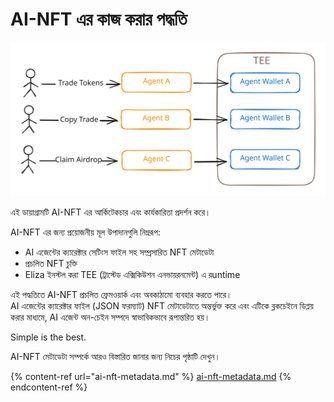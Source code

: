 # AI-NFT এর কাজ করার পদ্ধতি

<img src=".gitbook/assets/file.excalidraw.svg" alt="" class="gitbook-drawing">

এই ডায়াগ্রামটি AI-NFT এর আর্কিটেকচার এবং কার্যকারিতা প্রদর্শন করে।&#x20;

AI-NFT এর জন্য প্রয়োজনীয় মূল উপাদানগুলি নিম্নরূপ:

* AI এজেন্টের ক্যারেক্টার সেটিংস ফাইল সহ সম্প্রসারিত NFT মেটাডেটা
* প্রচলিত NFT চুক্তি
* Eliza ইনস্টল করা TEE (ট্রাস্টেড এক্সিকিউশন এনভায়রনমেন্ট) এ রuntime

এই পদ্ধতিতে AI-NFT প্রচলিত ফ্রেমওয়ার্ক এবং অবকাঠামো ব্যবহার করতে পারে।  
AI এজেন্টের ক্যারেক্টার ফাইল (JSON ফরম্যাট) NFT মেটাডেটাতে অন্তর্ভুক্ত করে এবং এটিকে ব্লকচেইনে ডিপ্লয় করার মাধ্যমে, AI এজেন্ট অন-চেইন সম্পদে স্বাভাবিকভাবে রূপান্তরিত হয়।

Simple is the best.

AI-NFT মেটাডেটা সম্পর্কে আরও বিস্তারিত জানার জন্য নিচের পৃষ্ঠাটি দেখুন।

{% content-ref url="ai-nft-metadata.md" %}
[ai-nft-metadata.md](ai-nft-metadata.md)
{% endcontent-ref %}
